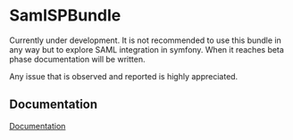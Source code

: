 SamlSPBundle
============

Currently under development.
It is not recommended to use this bundle in any way but to explore SAML integration in symfony.
When it reaches beta phase documentation will be written.

Any issue that is observed and reported is highly appreciated.


Documentation
-------------

[Documentation](src/AerialShip/SamlSPBundle/Resources/doc/index.md)

